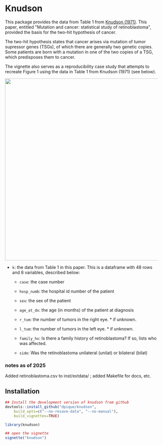 # Knudson


This package provides the data from Table 1 from [Knudson (1971)](https://doi.org/10.1073/pnas.68.4.820). This paper, entitled "Mutation and cancer: statistical study of retinoblastoma", provided the basis for the two-hit hypothesis of cancer. 

The two-hit hypothesis states that cancer arises via mutation of tumor supressor genes (TSGs), of which there are generally two genetic copies. Some patients are born with a mutation in one of the two copies of a TSG, which predisposes them to cancer.

The vignette also serves as a reproducibility case study that attempts to recreate Figure 1 using the data in Table 1 from Knudson (1971) (see below). 


<img src="./vignettes/fig_orig_repro.png" width="600"/>

* `k`: the data from Table 1 in this paper. This is a dataframe with 48 rows and 8 variables, described below:
    
    * `case`: the case number

    * `hosp_numb`: the hospital id number of the patient

    * `sex`: the sex of the patient

    * `age_at_dx`: the age (in months) of the patient at diagnosis

    * `r_tum`: the number of tumors in the right eye. * if unknown.
    
    * `l_tum`:  the number of tumors in the left eye. * if unknown.
     
    * `family_hx`: Is there a family history of retinoblastoma? If so, lists who was affected.
    
    * `side`: Was the retinoblastoma unilateral (unilat) or bilateral (bilat)
    

### notes as of 2025

Added retinoblastoma.csv to inst/extdata/ ; added Makefile for docs, etc.
  
## Installation

```R
## Install the development version of knudson from github
devtools::install_github("dpique/knudson",
    build_opts=c("--no-resave-data", "--no-manual"),
    build_vignettes=TRUE)

library(knudson)

## open the vignette
vignette("knudson")
```
